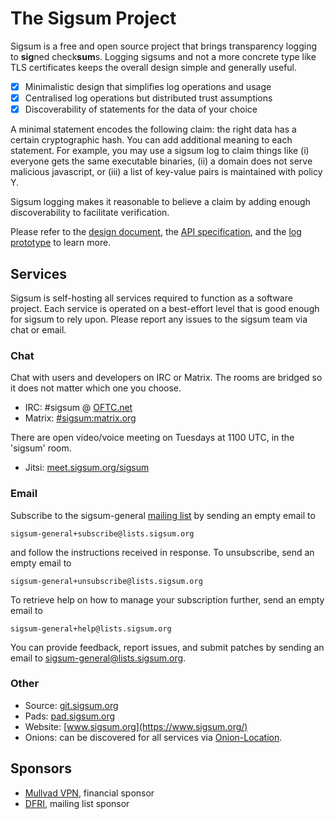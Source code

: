 # The Sigsum Project
Sigsum is a free and open source project that brings transparency logging to
**sig**ned check**sum**s.  Logging sigsums and not a more concrete type like
TLS certificates keeps the overall design simple and generally useful.

- [x] Minimalistic design that simplifies log operations and usage
- [x] Centralised log operations but distributed trust assumptions
- [x] Discoverability of statements for the data of your choice

A minimal statement encodes the following claim: the right data has a
certain cryptographic hash.  You can add additional meaning to each
statement.  For example, you may use a sigsum log to claim things like
(i) everyone gets the same executable binaries,
(ii) a domain does not serve malicious javascript, or
(iii) a list of key-value pairs is maintained with policy Y.

Sigsum logging makes it reasonable to believe a claim by adding enough
discoverability to facilitate verification.

Please refer to the
[design document](https://git.sigsum.org/sigsum/tree/doc/design.md), the
[API specification](https://git.sigsum.org/sigsum/tree/doc/api.md), and the
[log prototype](https://git.sigsum.org/sigsum-log-go/tree/README.md)
to learn more.

## Services
Sigsum is self-hosting all services required to function as a software project.
Each service is operated on a best-effort level that is good enough for sigsum to
rely upon.  Please report any issues to the sigsum team via chat or email.

### Chat
Chat with users and developers on IRC or Matrix. The rooms
are bridged so it does not matter which one you choose.

- IRC: \#sigsum @ [OFTC.net](https://oftc.net/)
- Matrix: [#sigsum:matrix.org](https://app.element.io/#/room/#sigsum:matrix.org)

There are open video/voice meeting on Tuesdays at 1100 UTC, in the 'sigsum' room.

- Jitsi: [meet.sigsum.org/sigsum](https://meet.sigsum.org/sigsum)

### Email
Subscribe to the sigsum-general [mailing list](https://lists.sigsum.org/) by
sending an empty email to

    sigsum-general+subscribe@lists.sigsum.org

and follow the instructions received in response. To unsubscribe, send
an empty email to


    sigsum-general+unsubscribe@lists.sigsum.org

To retrieve help on how to manage your subscription further, send an
empty email to

    sigsum-general+help@lists.sigsum.org

You can provide feedback, report issues, and submit patches by sending an email
to sigsum-general@lists.sigsum.org.

### Other
- Source: [git.sigsum.org](https://git.sigsum.org/)
- Pads: [pad.sigsum.org](https://pad.sigsum.org/)
- Website: [www.sigsum.org](https://www.sigsum.org/)
- Onions: can be discovered for all services via [Onion-Location](https://community.torproject.org/onion-services/advanced/onion-location/).

## Sponsors
- [Mullvad VPN](https://mullvad.net/), financial sponsor
- [DFRI](https://www.dfri.se/), mailing list sponsor
